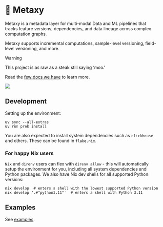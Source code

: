 # 🌌 Metaxy

Metaxy is a metadata layer for multi-modal Data and ML pipelines that tracks feature versions, dependencies, and data lineage across complex computation graphs.

Metaxy supports incremental computations, sample-level versioning, field-level versioning, and more.

> [!WARNING]
> This project is as raw as a steak still saying ‘moo.’

Read the [few docs we have](https://anam-org.github.io/metaxy) to learn more.

<img referrerpolicy="no-referrer" src="https://static.scarf.sh/a.png?x-pxid=22cb75dc-201e-4a72-9fb2-c3a53ce9207e=README.md" />

## Development

Setting up the environment:

```shell
uv sync --all-extras
uv run prek install
```

You are also expected to install system dependencies such as `clickhouse` and others. These can be found in `flake.nix`.

### For happy Nix users

`Nix` and `direnv` users can flex with `direnv allow` - this will automatically setup the environment for you, including all system dependencies and Python packages. We also have Nix dev shells for all supported Python versions:

```shell
nix develop  # enters a shell with the lowest supported Python version
nix develop '.#"python3.11"'  # enters a shell with Python 3.11
```

## Examples

See [examples](https://github.com/anam-org/metaxy/tree/main/examples).
